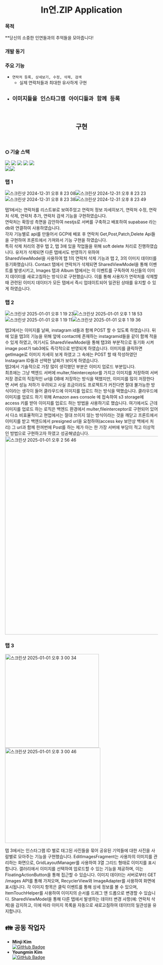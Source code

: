 <div align="center">
<h1> In연.ZIP Application </h1>
</div>

### **목적** 
**당신의 소중한 인연들과의 추억들을 모아줍니다!

### **개발 동기** 



### **주요 기능**
- `연락처 등록, 상세보기, 수정, 삭제, 검색` 
  - 실제 연락처들과 최대한 유사하게 구현
- `이미지들을 인스타그램 아이디들과 함께 등록`
  - 

<br>

<div align="center">
<h2>구현</h2>
</div>

<br>

### ⛭ **기술 스택**
<img src="https://img.shields.io/badge/typescript-3178C6?style=for-the-badge&logo=typescript&logoColor=white"> <img src="https://img.shields.io/badge/NestJS-E0234E?style=for-the-badge&logo=NestJS&logoColor=white"> <img src="https://img.shields.io/badge/Supabase-3FCF8E?style=for-the-badge&logo=Supabase&logoColor=white"> <img src="https://img.shields.io/badge/Docker-2496ED?style=for-the-badge&logo=Docker&logoColor=white">  <img src="https://img.shields.io/badge/Prisma-2D3748?style=for-the-badge&logo=Prisma&logoColor=white">  
<img src="https://img.shields.io/badge/AndroidStudio-000000?style=for-the-badge&logo=AndroidStudio&logoColor=white"><img src="https://img.shields.io/badge/Kotlin-000000?style=for-the-badge&logo=Kotlin&logoColor=white">

### **탭 1**

![스크린샷 2024-12-31 오후 8 23 08](https://github.com/user-attachments/assets/3bcc8233-1073-49a7-9a99-142251f0b658)![스크린샷 2024-12-31 오후 8 23 23](https://github.com/user-attachments/assets/1755f1c6-2a19-489c-aaaf-3e9f1cac2313)![스크린샷 2024-12-31 오후 8 23 38](https://github.com/user-attachments/assets/e0dd7fa3-1408-46c1-bc2b-5fc8500e43ce)![스크린샷 2024-12-31 오후 8 23 49](https://github.com/user-attachments/assets/389f457d-12fe-490f-bb6e-2770ac7d6773)

탭1에서는 연락처를 리스트뷰로 보여주었고 연락처 정보 자세히보기, 연락처 수정, 연락처 삭제, 연락처 추가, 연락처 검색 기능을 구현하였습니다.<br/>
연락처는 확장성 측면을 감안하여 nestjs로 서버를 구축하고 배포하여 supabase 라는 db와 연결하여 사용하였습니다.<br/>
각자 기능별로 api를 만들어서 GCP에 배포 후 연락처 Get,Post,Patch,Delete Api들을 구현하여 프론트에서 가져와서 기능 구현을 하였습니다.<br/>
특히 삭제 처리의 경우 탭 2, 탭 3에 있을 작업들을 위해 soft delete 처리로 진행하였습니다. 유저가 삭제되면 다른 탭에서도 반영하기 위하여<br/>
SharedViewModel을 사용하여 탭 1의 연락처 삭제 기능과 탭 2, 3의 이미지 데이터를 동기화했습니다. Contact 탭에서 연락처가 삭제되면 SharedViewModel을 통해 이벤트를 발생시키고, Images 탭과 Album 탭에서는 이 이벤트를 구독하여 자신들의 이미지 데이터를 새로고침하는 방식으로 구현했습니다. 이를 통해 사용자가 연락처를 삭제할 때 관련된 이미지 데이터가 모든 탭에서 즉시 업데이트되어 일관된 상태를 유지할 수 있게 하였습니다.<br/>



### **탭 2**

![스크린샷 2025-01-01 오후 1 19 23](https://github.com/user-attachments/assets/02fea3ea-0dcb-4fc1-b3c0-8adab14ba50d)![스크린샷 2025-01-01 오후 1 18 53](https://github.com/user-attachments/assets/cfc7d155-3c3a-4f20-beaf-b428ecd58239)![스크린샷 2025-01-01 오후 1 19 11](https://github.com/user-attachments/assets/649168bb-7b0a-4b1a-9314-776ddeab31e8)![스크린샷 2025-01-01 오후 1 19 36](https://github.com/user-attachments/assets/a47dbd91-c66c-4f1a-8480-ab90cbe60aac)

탭2에서는 이미지를 날짜, instagram id들과 함께 POST 할 수 있도록 하였습니다. 뒤에 있을 탭3의 기능을 위해 앞에 contact에 존재하는 instagramid들을 같이 함께 적을 수 있게 하였고, 여기서도 SharedViewModel을 통해 탭3와 부분적으로 동기화 시켜 image post가 tab3에도 즉각적으로 반영되게 하였습니다. 이미지를 클릭하면 getImage로 이미지 자세히 보게 하였고 그 속에는 POST 할 때 작성하였던 Instagram ID들과 선택한 날짜가 보이게 하였습니다.<br/> 
탭2에서 기술적으로 가장 많이 생각했던 부분은 이미지 업로드 부분입니다. <br/>
최초에는 그냥 백엔드 서버에 multer,fileinterceptor를 가지고 이미지를 저장하여 서버 저장 경로의 직접적인 url을 DB에 저장하는 방식을 택했지만, 이미지를 많이 저장한다면 서버 성능 저하가 우려되고 사실 조금이라도 프로젝트가 커진다면 절대 불가능한 방식이라는 생각이 들어 클라우드에 이미지를 업로드 하는 방식을 택했습니다. 
클라우드에 이미지를 업로드 하기 위해 Amazon aws console 에 접속하여 s3 storage에 access 키를 받아 이미지를 업로드 하는 방법을 사용하기로 했습니다. 여기에서도 근데 이미지를 업로드 하는 로직은 백엔드 환경에서 multer,fileinterceptor로 구현되어 있어서 다소 비효율적이고 현업에서는 절대 쓰이지 않는 방식이라는 것을 깨닫고 프론트에서 이미지를 받고 백엔드에서 presigned url을 요청하여(access key 보안상 백에서 처리) 그 url과 함께 한꺼번에 Post를 하는 제가 아는 한 가장 서버에 부담이 적고 이상적인 방법으로 구현하고자 하였고 성공해냈습니다.
<img width="654" alt="스크린샷 2025-01-01 오후 2 56 46" src="https://github.com/user-attachments/assets/3184328a-31bb-4f1b-aee0-4a86f97b66c7" />







### **탭 3**
<img width="309" alt="스크린샷 2025-01-01 오후 3 00 34" src="https://github.com/user-attachments/assets/5df293d1-c0bf-4d95-9932-3d8957afc7c6" /><img width="314" alt="스크린샷 2025-01-01 오후 3 00 46" src="https://github.com/user-attachments/assets/b17c25d2-9cdb-4a26-a36d-8b2fee56a9fa" />


탭 3에서는 인스타그램 ID 별로 태그된 사진들을 묶어 공유된 기억들에 대한 사진을 사람별로 모아주는 기능을 구현했습니다.
EditImagesFragment는 사용자의 이미지를 관리하는 화면으로, GridLayoutManager를 사용하여 3열 그리드 형태로 이미지를 표시합니다. 갤러리에서 이미지를 선택하여 업로드할 수 있는 기능을 제공하며, 이는 FloatingActionButton을 통해 접근할 수 있습니다. 이미지 데이터는 서버로부터 GET /images API를 통해 가져오며, RecyclerView와 ImageAdapter를 사용하여 화면에 표시됩니다. 각 이미지 항목은 클릭 이벤트를 통해 상세 정보를 볼 수 있으며, ItemTouchHelper를 사용하여 이미지의 순서를 드래그 앤 드롭으로 변경할 수 있습니다. SharedViewModel을 통해 다른 탭에서 발생하는 데이터 변경 사항(예: 연락처 삭제)을 감지하고, 이에 따라 이미지 목록을 자동으로 새로고침하여 데이터의 일관성을 유지합니다.












## 👪 공동 작업자



- **Minji Kim**  
  [![GitHub Badge](https://img.shields.io/badge/GitHub-181717?&logo=GitHub&logoColor=white&style=for-the-badge&link=https://github.com/mjth1s1s)](https://github.com/mjth1s1s)
- **Youngmin Kim**  
  [![GitHub Badge](https://img.shields.io/badge/GitHub-181717?&logo=GitHub&logoColor=white&style=for-the-badge&link=https://github.com/zeromin03)](https://github.com/zeromin03)














